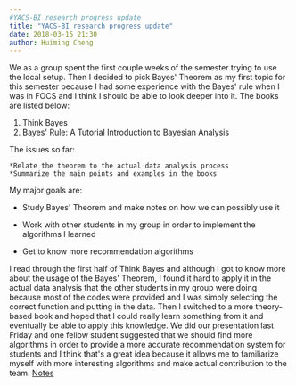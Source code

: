 ```yaml
---
#YACS-BI research progress update
title: "YACS-BI research progress update"
date: 2018-03-15 21:30
author: Huiming Cheng
---
```


We as a group spent the first couple weeks of the semester trying to use the local setup. Then I decided to pick Bayes' Theorem as my first topic for this semester because I had some experience with the
Bayes' rule when I was in FOCS and I think I should be able to look deeper into it.
The books are listed below:
1. Think Bayes
2. Bayes' Rule: A Tutorial Introduction to Bayesian Analysis

The issues so far:

	*Relate the theorem to the actual data analysis process
	*Summarize the main points and examples in the books

My major goals are:

- Study Bayes' Theorem and make notes on how we can possibly use it

- Work with other students in my group in order to implement the algorithms I learned

- Get to know more recommendation algorithms

I read through the first half of Think Bayes and although I got to know more about the usage of the Bayes' Theorem, I found it hard to apply it in the actual data analysis that the other students in my
group were doing because most of the codes were provided and I was simply selecting the correct function and putting in the data. Then I switched to a more theory-based book and hoped that I could really
learn something from it and eventually be able to apply this knowledge.
We did our presentation last Friday and one fellow student suggested that we should find more algorithms in order to provide a more accurate recommendation system for students and I think that's a great 
idea because it allows me to familiarize myself with more interesting algorithms and make actual contribution to the team.
[Notes](https://github.com/YACS-RCOS/yacs-BI/tree/master/MISC/Bayes-%20Theorem%20Notes)